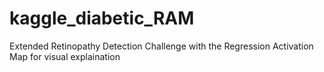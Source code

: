 # kaggle_diabetic_RAM
Extended Retinopathy Detection Challenge with the Regression Activation Map for visual explaination
